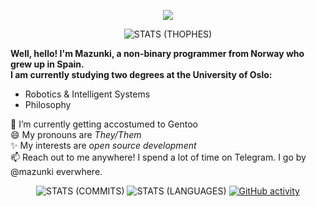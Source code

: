 <p align="center">
  <img src="https://github-readme-streak-stats.herokuapp.com?user=mazunki&theme=dark&hide_border=true&background=22272E" />
</p>
<div align="center">
  
  ![STATS (THOPHES)](https://github-profile-trophy.vercel.app/?username=mazunki&theme=gruvbox&column=8)
</div>

**Well, hello! I'm Mazunki, a non-binary programmer from Norway who grew up in Spain. <br />**
**I am currently studying two degrees at the University of Oslo:**
  - Robotics & Intelligent Systems
  - Philosophy

🌱 I’m currently getting accostumed to Gentoo <br />
😄 My pronouns are *They/Them* <br />
✨ My interests are *open source development* <br />
📫 Reach out to me anywhere! I spend a lot of time on Telegram. I go by @mazunki everwhere.

<div align="center">
  
  ![STATS (COMMITS)](https://github-readme-stats-sabesansathananthan.vercel.app/api?username=mazunki&show_icons=true&hide_border=true&theme=gruvbox)
  ![STATS (LANGUAGES)](https://github-readme-stats.vercel.app/api/top-langs/?username=mazunki&layout=compact&theme=gruvbox&hide_border=true)
  [![GitHub activity](https://activity-graph.herokuapp.com/graph?username=mazunki&theme=gruvbox)](https://github.com/ashutosh00710/github-readme-activity-graph)
  
</div>


<!--
**mazunki/mazunki** is a ✨ _special_ ✨ repository because its `README.md` (this file) appears on your GitHub profile.

Here are some ideas to get you started:

- 🔭 I’m currently working on ...
- 🌱 I’m currently learning ...
- 👯 I’m looking to collaborate on ...
- 🤔 I’m looking for help with ...
- 💬 Ask me about ...
- 📫 How to reach me: ...
- 😄 Pronouns: ...
- ⚡ Fun fact: ...
-->
